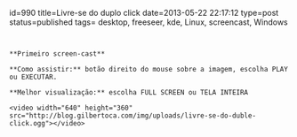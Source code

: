 id=990
title=Livre-se do duplo click
date=2013-05-22 22:17:12
type=post
status=published
tags= desktop, freeseer,  kde, Linux, screencast, Windows
~~~~~~


**Primeiro screen-cast**

**Como assistir:** botão direito do mouse sobre a imagem, escolha PLAY ou EXECUTAR. 

**Melhor visualização:** escolha FULL SCREEN ou TELA INTEIRA

<video width="640" height="360" src="http://blog.gilbertoca.com/img/uploads/livre-se-do-duble-click.ogg"></video>

